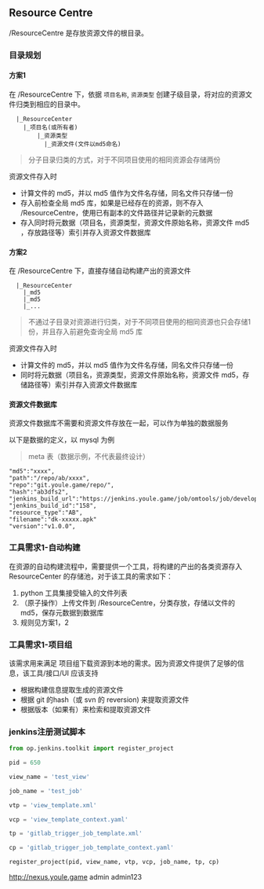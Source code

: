 ## Resource Centre

/ResourceCentre 是存放资源文件的根目录。

### 目录规划

#### 方案1

在 /ResourceCentre 下，依据 `项目名称`, `资源类型` 创建子级目录，将对应的资源文件归类到相应的目录中。

~~~
  |_ResourceCenter
    |_项目名(或所有者)
        |_资源类型
          |_资源文件(文件以md5命名)
~~~

> 分子目录归类的方式，对于不同项目使用的相同资源会存储两份

资源文件存入时

* 计算文件的 md5，并以 md5 值作为文件名存储，同名文件只存储一份
* 存入前检查全局 md5 库，如果是已经存在的资源，则不存入 /ResourceCentre，使用已有副本的文件路径并记录新的元数据
* 存入同时将元数据（项目名，资源类型，资源文件原始名称，资源文件 md5 ，存放路径等）索引并存入资源文件数据库

#### 方案2

在 /ResourceCentre 下，直接存储自动构建产出的资源文件

```
  |_ResourceCenter
    |_md5
    |_md5
    |_...
```

> 不通过子目录对资源进行归类，对于不同项目使用的相同资源也只会存储1份，并且存入前避免查询全局 md5 库

资源文件存入时

- 计算文件的 md5，并以 md5 值作为文件名存储，同名文件只存储一份
- 同时将元数据（项目名，资源类型，资源文件原始名称，资源文件 md5，存储路径等）索引并存入资源文件数据库

#### 资源文件数据库

资源文件数据库不需要和资源文件存放在一起，可以作为单独的数据服务

以下是数据的定义，以 mysql 为例

> meta 表（数据示例，不代表最终设计）

~~~
"md5":"xxxx",
"path":"/repo/ab/xxxx",
"repo":"git.youle.game/repo/",
"hash":"ab3dfs2",
"jenkins_build_url":"https://jenkins.youle.game/job/omtools/job/develop/186/",
"jenkins_build_id":"158",
"resource_type":"AB",
"filename":"dk-xxxxx.apk"
"version":"v1.0.0",
~~~

### 工具需求1-自动构建

在资源的自动构建流程中，需要提供一个工具，将构建的产出的各类资源存入 ResourceCenter 的存储池，对于该工具的需求如下：

1. python 工具集接受输入的文件列表
2. （原子操作）上传文件到 /ResourceCentre，分类存放，存储以文件的 md5，保存元数据到数据库
3. 规则见方案1，2

### 工具需求1-项目组

该需求用来满足 项目组下载资源到本地的需求。因为资源文件提供了足够的信息，该工具/接口/UI 应该支持

* 根据构建信息提取生成的资源文件
* 根据 git 的hash（或 svn 的 reversion) 来提取资源文件
* 根据版本（如果有）来检索和提取资源文件

### jenkins注册测试脚本

```python
from op.jenkins.toolkit import register_project

pid = 650

view_name = 'test_view'

job_name = 'test_job'

vtp = 'view_template.xml'

vcp = 'view_template_context.yaml'

tp = 'gitlab_trigger_job_template.xml'

cp = 'gitlab_trigger_job_template_context.yaml'

register_project(pid, view_name, vtp, vcp, job_name, tp, cp)
```

http://nexus.youle.game
admin
admin123
